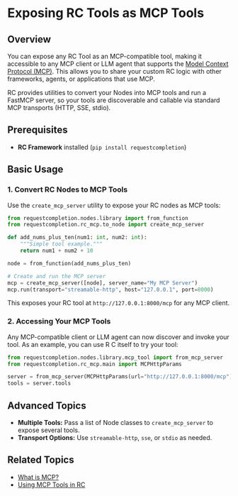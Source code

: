 # Exposing RC Tools as MCP Tools

## Overview

You can expose any RC Tool as an MCP-compatible tool, making it accessible to any MCP client or LLM agent that supports the [Model Context Protocol (MCP)](index.md). This allows you to share your custom RC logic with other frameworks, agents, or applications that use MCP.

RC provides utilities to convert your Nodes into MCP tools and run a FastMCP server, so your tools are discoverable and callable via standard MCP transports (HTTP, SSE, stdio).

## Prerequisites

- **RC Framework** installed (`pip install requestcompletion`)

## Basic Usage

### 1. Convert RC Nodes to MCP Tools

Use the `create_mcp_server` utility to expose your RC nodes as MCP tools:

```python
from requestcompletion.nodes.library import from_function
from requestcompletion.rc_mcp.to_node import create_mcp_server

def add_nums_plus_ten(num1: int, num2: int):
    """Simple tool example."""
    return num1 + num2 + 10

node = from_function(add_nums_plus_ten)

# Create and run the MCP server
mcp = create_mcp_server([node], server_name="My MCP Server")
mcp.run(transport="streamable-http", host="127.0.0.1", port=8000)
```

This exposes your RC tool at `http://127.0.0.1:8000/mcp` for any MCP client.

### 2. Accessing Your MCP Tools

Any MCP-compatible client or LLM agent can now discover and invoke your tool. As an example, you can use R C itself to try your tool:

```python
from requestcompletion.nodes.library.mcp_tool import from_mcp_server
from requestcompletion.rc_mcp.main import MCPHttpParams

server = from_mcp_server(MCPHttpParams(url="http://127.0.0.1:8000/mcp"))
tools = server.tools
```

## Advanced Topics

- **Multiple Tools:** Pass a list of Node classes to `create_mcp_server` to expose several tools.
- **Transport Options:** Use `streamable-http`, `sse`, or `stdio` as needed.

## Related Topics

- [What is MCP?](index.md)
- [Using MCP Tools in RC](MCP_tools_in_RC.md)
